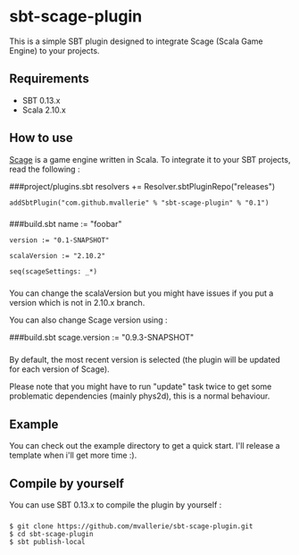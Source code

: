sbt-scage-plugin
================

This is a simple SBT plugin designed to integrate Scage (Scala Game Engine) to your projects.

Requirements
------------

- SBT 0.13.x
- Scala 2.10.x

How to use
----------

[Scage](https://www.github.com/dunnololda/scage/) is a game engine written in Scala. To integrate it to your SBT projects, read the following :

###project/plugins.sbt
	resolvers += Resolver.sbtPluginRepo("releases")

	addSbtPlugin("com.github.mvallerie" % "sbt-scage-plugin" % "0.1")
###

###build.sbt
	name := "foobar"

	version := "0.1-SNAPSHOT"

	scalaVersion := "2.10.2"

	seq(scageSettings: _*)
###

You can change the scalaVersion but you might have issues if you put a version which is not in 2.10.x branch.

You can also change Scage version using :

###build.sbt
	scage.version := "0.9.3-SNAPSHOT"
###

By default, the most recent version is selected (the plugin will be updated for each version of Scage).

Please note that you might have to run "update" task twice to get some problematic dependencies (mainly phys2d), this is a normal behaviour.

Example
-------

You can check out the example directory to get a quick start. I'll release a template when i'll get more time :).

Compile by yourself
-------------------

You can use SBT 0.13.x to compile the plugin by yourself :

###
	$ git clone https://github.com/mvallerie/sbt-scage-plugin.git
	$ cd sbt-scage-plugin
	$ sbt publish-local
###
